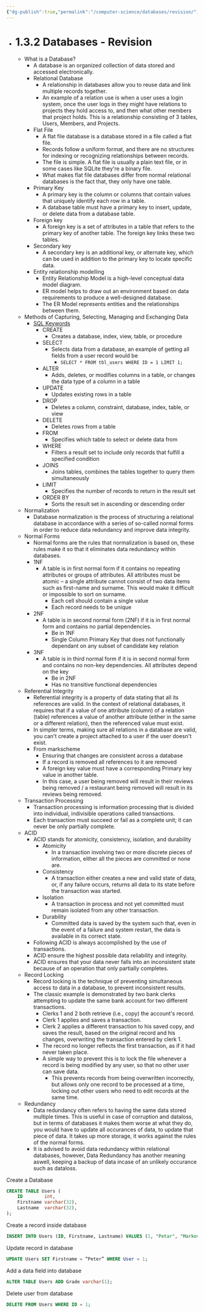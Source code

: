 ```yaml
---
{"dg-publish":true,"permalink":"/computer-science/databases/revision/","dgHomeLink":true,"dgPassFrontmatter":false}
---
```



- # 1.3.2 Databases - Revision
	- What is a Database?
		- A database is an organized collection of data stored and accessed electronically.
		- Relational Database
			- A relationship in databases allow you to reuse data and link multiple records together.
			- An example of a relation use is when a user uses a login system, once the user logs in they might have relations to projects they hold access to, and then what other members that project holds. This is a relationship consisting of 3 tables, Users, Members, and Projects.
		- Flat File
			- A flat file database is a database stored in a file called a flat file.
			- Records follow a uniform format, and there are no structures for indexing or recognizing relationships between records.
			- The file is simple. A flat file is usually a plain text file, or in some cases like SQLite they're a binary file. 
			- What makes flat file databases differ from normal relational databases is the fact that, they only have one table.
		- Primary Key
			- A primary key is the column or columns that contain values that uniquely identify each row in a table.
			- A database table must have a primary key to insert, update, or delete data from a database table.
		- Foreign key
			- A foreign key is a set of attributes in a table that refers to the primary key of another table. The foreign key links these two tables.
		- Secondary key
			- A secondary key is an additional key, or alternate key, which can be used in addition to the primary key to locate specific data.
		- Entity relationship modelling
			- Entity Relationship Model is a high-level conceptual data model diagram.
			- ER model helps to draw out an environment based on data requirements to produce a well-designed database.
			- The ER Model represents entities and the relationships between them.
	- Methods of Capturing, Selecting, Managing and Exchanging Data
		- [SQL Keywords](https://www.w3schools.com/sql/sql_ref_keywords.asp)
			- CREATE
				- Creates a database, index, view, table, or procedure
			- SELECT
				- Selects data from a database, an example of getting all fields from a user record would be 
					- `SELECT * FROM tbl_users WHERE ID = 1 LIMIT 1;` 
			- ALTER
				- Adds, deletes, or modifies columns in a table, or changes the data type of a column in a table
			- UPDATE
				- Updates existing rows in a table
			- DROP
				- Deletes a column, constraint, database, index, table, or view
			- DELETE
				- Deletes rows from a table
			- FROM
				- Specifies which table to select or delete data from
			- WHERE
				- Filters a result set to include only records that fulfill a specified condition
			- JOINS
				- Joins tables, combines the tables together to query them simultaneously
			- LIMIT
				- Specifies the number of records to return in the result set
			- ORDER BY
				- Sorts the result set in ascending or descending order
	- Normalization
		- Database normalization is the process of structuring a relational database in accordance with a series of so-called normal forms in order to reduce data redundancy and improve data integrity.
	- Normal Forms
		- Normal forms are the rules that normalization is based on, these rules make it so that it eliminates data redundancy within databases.
		- 1NF
			- A table is in first normal form if it contains no repeating attributes or groups of attributes. All attributes must be atomic – a single attribute cannot consist of two data items such as first-name and surname. This would make it difficult or impossible to sort on surname.
				-   Each cell should contain a single value
				-   Each record needs to be unique
		- 2NF
			- A table is in second normal form (2NF) if it is in first normal form and contains no partial dependencies.
				- Be in 1NF
				- Single Column Primary Key that does not functionally dependant on any subset of candidate key relation
		- 3NF
			- A table is in third normal form if it is in second normal form and contains no non-key dependencies. All attributes depend on the key
				- Be in 2NF
				- Has no transitive functional dependencies
	- Referential Integrity
		- Referential integrity is a property of data stating that all its references are valid. In the context of relational databases, it requires that if a value of one attribute (column) of a relation (table) references a value of another attribute (either in the same or a different relation), then the referenced value must exist.
		- In simpler terms, making sure all relations in a database are valid, you can't create a project attached to a user if the user doesn't exist.
		- From markscheme
			- Ensuring that changes are consistent across a database
			- If a record is removed all references to it are removed
			- A foreign key value must have a corresponding Primary key value in another table.
			- In this case, a user being removed will result in their reviews being removed / a restaurant being removed will result in its reviews being removed.
	- Transaction Processing
		- Transaction processing is information processing that is divided into individual, indivisible operations called transactions.
		- Each transaction must succeed or fail as a complete unit; it can never be only partially complete.
	- ACID
		- ACID stands for atomicity, consistency, isolation, and durability
			- Atomicity
				- In a transaction involving two or more discrete pieces of information, either all the pieces are committed or none are.
			- Consistency
				- A transaction either creates a new and valid state of data, or, if any failure occurs, returns all data to its state before the transaction was started.
			- Isolation
				- A transaction in process and not yet committed must remain isolated from any other transaction.
			- Durability
				- Committed data is saved by the system such that, even in the event of a failure and system restart, the data is available in its correct state.
		- Following ACID is always accomplished by the use of transactions.
		- ACID ensure the highest possible data reliability and integrity.
		- ACID ensures that your data never falls into an inconsistent state because of an operation that only partially completes.
	- Record Locking
		- Record locking is the technique of preventing simultaneous access to data in a database, to prevent inconsistent results.
		- The classic example is demonstrated by two bank clerks attempting to update the same bank account for two different transactions.
			- Clerks 1 and 2 both retrieve (i.e., copy) the account's record.
			- Clerk 1 applies and saves a transaction.
			- Clerk 2 applies a different transaction to his saved copy, and saves the result, based on the original record and his changes, overwriting the transaction entered by clerk 1.
			- The record no longer reflects the first transaction, as if it had never taken place.
			- A simple way to prevent this is to lock the file whenever a record is being modified by any user, so that no other user can save data.
				- This prevents records from being overwritten incorrectly, but allows only one record to be processed at a time, locking out other users who need to edit records at the same time.
	- Redundancy
		- Data redundancy often refers to having the same data stored multiple times. This is useful in case of corruption and dataloss, but in terms of databases it makes them worse at what they do, you would have to update all occurances of data, to update that piece of data. It takes up more storage, it works against the rules of the normal forms.
		- It is advised to avoid data redundancy within relational databases, however, Data Redundancy has another meaning aswell, keeping a backup of data incase of an unlikely occurance such as dataloss.

Create a Database
```sql
CREATE TABLE Users (
	ID        int,
	Firstname varchar(32),
	Lastname  varchar(32),
);
```

Create a record inside database
```sql
INSERT INTO Users (ID, Firstname, Lastname) VALUES (1, "Petar", "Markov")
```

Update record in database
```sql
UPDATE Users SET Firstname = “Peter” WHERE User = 1;
```

Add a data field into database
```sql
ALTER TABLE Users ADD Grade varchar(1);
```

Delete user from database
```sql
DELETE FROM Users WHERE ID = 1;
```
